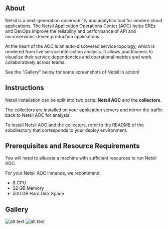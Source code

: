 ## About
Netsil is a next-generation observability and analytics tool for modern cloud applications. The Netsil Application Operations Center (AOC) helps SREs and DevOps improve the reliability and performance of API and microservices-driven production applications.

At the heart of the AOC is an auto-discovered service topology, which is rendered from live service interaction analysis. It allows practitioners to visualize their service dependencies and operational metrics and work collaboratively across teams. 

See the "Gallery" below for some screenshots of Netsil in action!

## Instructions
Netsil installation can be split into two parts: **Netsil AOC** and the **collectors**.

The collectors are installed on your application servers and mirror the traffic back to Netsil AOC for analysis.

To install Netsil AOC and the collectors, refer to the README of the subdirectory that corresponds to your deploy environment.

## Prerequisites and Resource Requirements
You will need to allocate a machine with sufficient resources to run Netsil AOC. 

For your Netsil AOC instance, we recommend:

- 8 CPU
- 32 GB Memory
- 500 GB Hard Disk Space

## Gallery
![alt text](https://s3.amazonaws.com/docs.netsil.com/screenshots/1main-image%402x.png "Netsil Topology Main")
![alt text](https://s3.amazonaws.com/docs.netsil.com/screenshots/kube.png "Netsil Topology Kube Namespaces")
